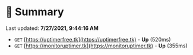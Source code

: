 # 📖 Summary
Last updated: **7/27/2021, 9:44:16 AM**

- `GET` [https://uptimerfree.tk](https://uptimerfree.tk) - **Up** (520ms)
- `GET` [https://monitoruptimer.tk](https://monitoruptimer.tk) - **Up** (355ms)
